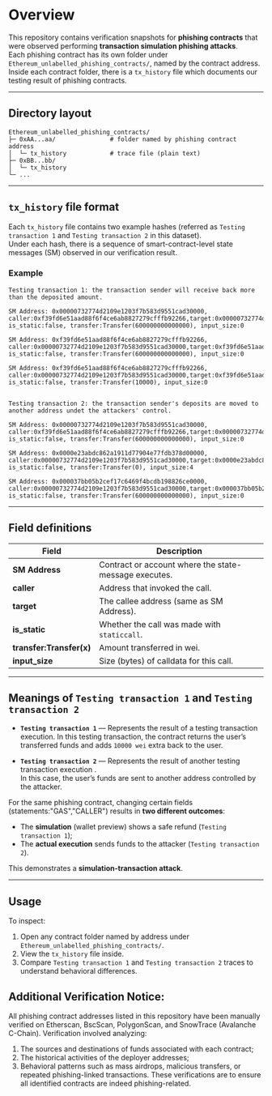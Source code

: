 # Overview

This repository contains verification snapshots for **phishing contracts** that were observed performing **transaction simulation phishing attacks**.  
Each phishing contract has its own folder under `Ethereum_unlabelled_phishing_contracts/`, named by the contract address. Inside each contract folder, there is a `tx_history` file which documents our testing result of phishing contracts.

---

## Directory layout
```
Ethereum_unlabelled_phishing_contracts/
├─ 0xAA...aa/               # folder named by phishing contract address
│  └─ tx_history            # trace file (plain text)
├─ 0xBB...bb/
│  └─ tx_history
└─ ...
```

---
## `tx_history` file format

Each `tx_history` file contains two example hashes (referred as `Testing transaction 1` and `Testing transaction 2` in this dataset).  
Under each hash, there is a sequence of smart-contract-level state messages (SM) observed in our verification result.

### Example

```
Testing transaction 1: the transaction sender will receive back more than the deposited amount.

SM Address: 0x00000732774d2109e1203f7b583d9551cad30000, caller:0xf39fd6e51aad88f6f4ce6ab8827279cfffb92266,target:0x00000732774d2109e1203f7b583d9551cad30000 is_static:false, transfer:Transfer(600000000000000), input_size:0

SM Address: 0xf39fd6e51aad88f6f4ce6ab8827279cfffb92266, caller:0x00000732774d2109e1203f7b583d9551cad30000,target:0xf39fd6e51aad88f6f4ce6ab8827279cfffb92266 is_static:false, transfer:Transfer(600000000000000), input_size:0

SM Address: 0xf39fd6e51aad88f6f4ce6ab8827279cfffb92266, caller:0x00000732774d2109e1203f7b583d9551cad30000,target:0xf39fd6e51aad88f6f4ce6ab8827279cfffb92266 is_static:false, transfer:Transfer(10000), input_size:0


Testing transaction 2: the transaction sender's deposits are moved to another address undet the attackers' control.

SM Address: 0x00000732774d2109e1203f7b583d9551cad30000, caller:0xf39fd6e51aad88f6f4ce6ab8827279cfffb92266,target:0x00000732774d2109e1203f7b583d9551cad30000 is_static:false, transfer:Transfer(600000000000000), input_size:0

SM Address: 0x0000e23abdc862a1911d77904e77fdb378d00000, caller:0x00000732774d2109e1203f7b583d9551cad30000,target:0x0000e23abdc862a1911d77904e77fdb378d00000 is_static:false, transfer:Transfer(0), input_size:4

SM Address: 0x000037bb05b2cef17c6469f4bcdb198826ce0000, caller:0x00000732774d2109e1203f7b583d9551cad30000,target:0x000037bb05b2cef17c6469f4bcdb198826ce0000 is_static:false, transfer:Transfer(600000000000000), input_size:0

```
---

## Field definitions

| Field | Description |
|-------|--------------|
| **SM Address** | Contract or account where the state-message executes. |
| **caller** | Address that invoked the call. |
| **target** | The callee address (same as SM Address). |
| **is_static** | Whether the call was made with `staticcall`. |
| **transfer:Transfer(x)** | Amount transferred in wei. |
| **input_size** | Size (bytes) of calldata for this call. |

---
## Meanings of `Testing transaction 1` and `Testing transaction 2`

- **`Testing transaction 1`** — Represents the result of a testing transaction execution.
  In this testing transaction, the contract returns the user’s transferred funds and adds `10000 wei` extra back to the user.

- **`Testing transaction 2`** — Represents the result of another testing transaction execution .  
  In this case, the user’s funds are sent to another address controlled by the attacker.

For the same phishing contract, changing certain fields (statements:"GAS","CALLER") results in **two different outcomes**:
- The **simulation** (wallet preview) shows a safe refund (`Testing transaction 1`);
- The **actual execution** sends funds to the attacker (`Testing transaction 2`).

This demonstrates a **simulation-transaction attack**.

---
## Usage

To inspect:
1. Open any contract folder named by address under `Ethereum_unlabelled_phishing_contracts/`.
2. View the `tx_history` file inside.
3. Compare `Testing transaction 1` and `Testing transaction 2` traces to understand behavioral differences.

## Additional Verification Notice:
All phishing contract addresses listed in this repository have been manually verified on Etherscan, BscScan, PolygonScan, and SnowTrace (Avalanche C-Chain). 
Verification involved analyzing:
1. The sources and destinations of funds associated with each contract;
2. The historical activities of the deployer addresses;
3. Behavioral patterns such as mass airdrops, malicious transfers, or repeated phishing-linked transactions.
These verifications are to ensure all identified contracts are indeed phishing-related.

